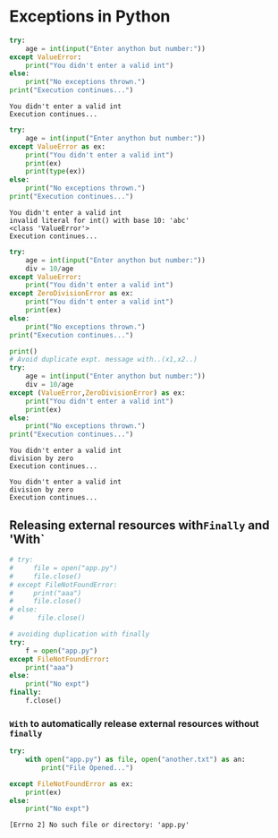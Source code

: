 # Exceptions in Python


```python
try:
    age = int(input("Enter anython but number:"))
except ValueError:
    print("You didn't enter a valid int")
else:
    print("No exceptions thrown.")
print("Execution continues...")
```

    You didn't enter a valid int
    Execution continues...
    


```python
try:
    age = int(input("Enter anython but number:"))
except ValueError as ex:
    print("You didn't enter a valid int")
    print(ex)
    print(type(ex))
else:
    print("No exceptions thrown.")
print("Execution continues...")
```

    You didn't enter a valid int
    invalid literal for int() with base 10: 'abc'
    <class 'ValueError'>
    Execution continues...
    


```python
try:
    age = int(input("Enter anython but number:"))
    div = 10/age
except ValueError:
    print("You didn't enter a valid int")
except ZeroDivisionError as ex:
    print("You didn't enter a valid int")
    print(ex)
else:
    print("No exceptions thrown.")
print("Execution continues...")

print()
# Avoid duplicate expt. message with..(x1,x2..)
try:
    age = int(input("Enter anython but number:"))
    div = 10/age
except (ValueError,ZeroDivisionError) as ex:
    print("You didn't enter a valid int")
    print(ex)
else:
    print("No exceptions thrown.")
print("Execution continues...")
```

    You didn't enter a valid int
    division by zero
    Execution continues...
    
    You didn't enter a valid int
    division by zero
    Execution continues...
    

## Releasing external resources with`Finally` and 'With`


```python
# try:
#     file = open("app.py")
#     file.close()
# except FileNotFoundError:
#     print("aaa")
#     file.close()
# else:
#      file.close()

# avoiding duplication with finally
try:
    f = open("app.py")
except FileNotFoundError:
    print("aaa")
else:
    print("No expt")
finally:
    f.close()
```

### `With` to automatically release external resources without `finally`


```python
try:
    with open("app.py") as file, open("another.txt") as an:
        print("File Opened...")

except FileNotFoundError as ex:
    print(ex)
else:
    print("No expt")
```

    [Errno 2] No such file or directory: 'app.py'
    


```python

```
